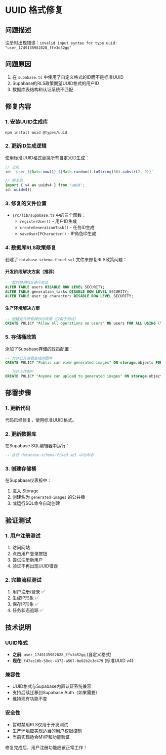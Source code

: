 # UUID 格式修复

## 问题描述
注册时出现错误：`invalid input syntax for type uuid: "user_1749135982828_ffv3o52gq"`

## 问题原因
1. 在 `supabase.ts` 中使用了自定义格式的ID而不是标准UUID
2. Supabase的RLS政策期望UUID格式的用户ID
3. 数据库表结构和认证系统不匹配

## 修复内容

### 1. 安装UUID生成库
```bash
npm install uuid @types/uuid
```

### 2. 更新ID生成逻辑
使用标准UUID格式替换所有自定义ID生成：

```typescript
// 之前
id: `user_${Date.now()}_${Math.random().toString(36).substr(2, 9)}`

// 修复后  
import { v4 as uuidv4 } from 'uuid';
id: uuidv4()
```

### 3. 修复的文件位置
- `src/lib/supabase.ts` 中的三个函数：
  - `registerUser()` - 用户ID生成
  - `createGenerationTask()` - 任务ID生成  
  - `saveUserIPCharacter()` - IP角色ID生成

### 4. 数据库RLS政策修复
创建了 `database-schema-fixed.sql` 文件来修复RLS政策问题：

#### 开发阶段解决方案（推荐）
```sql
-- 暂时禁用RLS进行测试
ALTER TABLE users DISABLE ROW LEVEL SECURITY;
ALTER TABLE generation_tasks DISABLE ROW LEVEL SECURITY;
ALTER TABLE user_ip_characters DISABLE ROW LEVEL SECURITY;
```

#### 生产环境解决方案
```sql
-- 创建允许所有操作的政策（仅用于测试）
CREATE POLICY "Allow all operations on users" ON users FOR ALL USING (true) WITH CHECK (true);
```

### 5. 存储桶政策
添加了Supabase存储的政策配置：
```sql
-- 允许公开查看生成的图片
CREATE POLICY "Public can view generated images" ON storage.objects FOR SELECT USING (bucket_id = 'generated-images');

-- 允许上传图片
CREATE POLICY "Anyone can upload to generated images" ON storage.objects FOR INSERT WITH CHECK (bucket_id = 'generated-images');
```

## 部署步骤

### 1. 更新代码
代码已经修复，使用标准UUID格式。

### 2. 更新数据库
在Supabase SQL编辑器中运行：
```sql
-- 执行 database-schema-fixed.sql 中的命令
```

### 3. 创建存储桶
在Supabase仪表板中：
1. 进入 Storage
2. 创建名为 `generated-images` 的公共桶
3. 或运行SQL命令自动创建

## 验证测试

### 1. 用户注册测试
1. 访问网站
2. 点击用户登录按钮
3. 尝试注册新用户
4. 验证不再出现UUID错误

### 2. 完整流程测试
1. 用户注册/登录 ✅
2. 生成IP形象 ✅
3. 保存IP形象 ✅
4. 任务状态追踪 ✅

## 技术说明

### UUID格式
- **之前**: `user_1749135982828_ffv3o52gq` (自定义格式)
- **现在**: `f47ac10b-58cc-4372-a567-0e02b2c3d479` (标准UUID v4)

### 兼容性
- UUID格式与Supabase内置认证系统兼容
- 支持后续迁移到Supabase Auth（如果需要）
- 维持现有功能不变

### 安全性
- 暂时禁用RLS仅用于开发测试
- 生产环境应实现适当的用户权限控制
- 当前实现适合MVP和功能验证

修复完成后，用户注册功能应该正常工作！